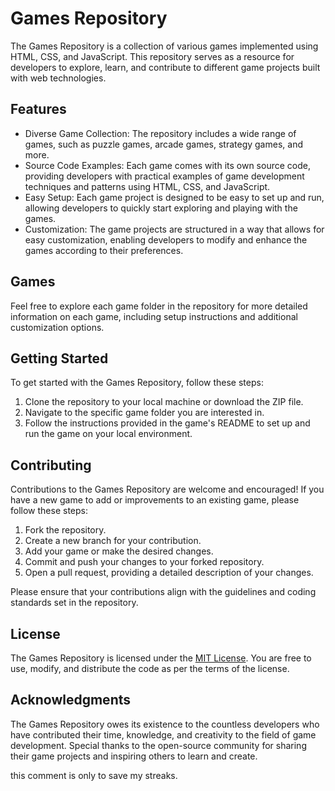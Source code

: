 # Games Repository

The Games Repository is a collection of various games implemented using HTML, CSS, and JavaScript. This repository serves as a resource for developers to explore, learn, and contribute to different game projects built with web technologies.

## Features

- Diverse Game Collection: The repository includes a wide range of games, such as puzzle games, arcade games, strategy games, and more.
- Source Code Examples: Each game comes with its own source code, providing developers with practical examples of game development techniques and patterns using HTML, CSS, and JavaScript.
- Easy Setup: Each game project is designed to be easy to set up and run, allowing developers to quickly start exploring and playing with the games.
- Customization: The game projects are structured in a way that allows for easy customization, enabling developers to modify and enhance the games according to their preferences.

## Games

Feel free to explore each game folder in the repository for more detailed information on each game, including setup instructions and additional customization options.

## Getting Started

To get started with the Games Repository, follow these steps:

1. Clone the repository to your local machine or download the ZIP file.
2. Navigate to the specific game folder you are interested in.
3. Follow the instructions provided in the game's README to set up and run the game on your local environment.

## Contributing

Contributions to the Games Repository are welcome and encouraged! If you have a new game to add or improvements to an existing game, please follow these steps:

1. Fork the repository.
2. Create a new branch for your contribution.
3. Add your game or make the desired changes.
4. Commit and push your changes to your forked repository.
5. Open a pull request, providing a detailed description of your changes.

Please ensure that your contributions align with the guidelines and coding standards set in the repository.

## License

The Games Repository is licensed under the [MIT License](LICENSE). You are free to use, modify, and distribute the code as per the terms of the license.

## Acknowledgments

The Games Repository owes its existence to the countless developers who have contributed their time, knowledge, and creativity to the field of game development. Special thanks to the open-source community for sharing their game projects and inspiring others to learn and create.

this comment is only to save my streaks.
